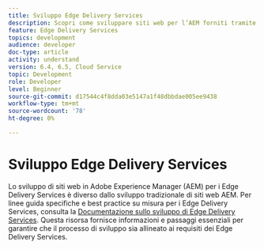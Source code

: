 ```yaml
---
title: Sviluppo Edge Delivery Services
description: Scopri come sviluppare siti web per l’AEM forniti tramite Edge Delivery Services.
feature: Edge Delivery Services
topics: development
audience: developer
doc-type: article
activity: understand
version: 6.4, 6.5, Cloud Service
topic: Development
role: Developer
level: Beginner
source-git-commit: d17544c4f8dda03e5147a1f48dbbdae005ee9438
workflow-type: tm+mt
source-wordcount: '78'
ht-degree: 0%

---
```


# Sviluppo Edge Delivery Services

Lo sviluppo di siti web in Adobe Experience Manager (AEM) per i Edge Delivery Services è diverso dallo sviluppo tradizionale di siti web AEM. Per linee guida specifiche e best practice su misura per i Edge Delivery Services, consulta la [Documentazione sullo sviluppo di Edge Delivery Services](../edge-delivery-services/developing/prerequisites.md). Questa risorsa fornisce informazioni e passaggi essenziali per garantire che il processo di sviluppo sia allineato ai requisiti dei Edge Delivery Services.
